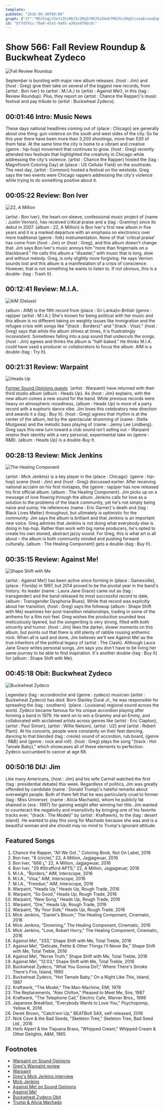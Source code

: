 ```yaml
---
template: 
pubdate: "2016-09-30T00:00"
graph: {"2Y":"MOJ5zqLYZe31ZhiMOJ5z1MqICMOJ5z5HuKfMOJ5z1MqICcseeEcseeEqLYZe31ZhicseeE31ZhiqLYZe5HuKfqLYZe","8Y":"xRT8JzZIiARoYg0xRT8JBQsAMX6cfdBHm1GBQsAMLG4wvxRT8J","L5":"njZ6uuiNjG9AgfVuiNjGuiNjGyT4TknjZ6us7l74BMefynjZ6uBHm1GdhnxeX6cfddhnxe","ZV":"WmINydiIDtEqVOFWmINyWmINyxLTb897qipX6cfd97qipBHm1G","1B1":"BMefyg8FiCcseeEg8FiCMOJ5zg8FiCg8FiCqg53u97qipX6cfd97qipBHm1Gf2q1Jqg53uqg53uzVfZcf2q1JzVfZc","1MR":"BJSeOQbO6QBJSeOZnTL04yDJcBJSeO4yDJcXFqfZQwPleZnTL0B4D8FQwPle97qipBHm1G97qipX6cfd","2BS":"X6cfdjpULl98glPwDs6r98glPW13NtW13NtwZHRzjpULls7l309L3zWs7l30"}
id: "b7fdf91c-70a8-45a3-9a65-a301e978bc0c"
---
```






# Show 566: Fall Review Roundup & Buckwheat Zydeco

![Fall Review Roundup](https://static.soundopinions.org/images/2016/reviewroundup2016v2_web.jpg)

September is bursting with major new album releases. {host : Jim} and {host : Greg} give their take on several of the biggest new records, from {artist : Bon Iver} to {artist : M.I.A.} to {artist : Against Me!}, in this {tag : Review Roundup}. Plus, they report on {artist : Chance the Rapper}'s music festival and pay tribute to {artist : Buckwheat Zydeco}.



## 00:01:46 Intro: Music News

These days national headlines coming out of {place : Chicago} are generally about one thing: gun violence on the south and west sides of the city. So far this year there have been more than 3,200 shootings, more than 530 of them fatal. At the same time the city is home to a vibrant and creative {genre : hip-hop} movement that continues to grow. {host : Greg} recently attended two festivals that highlighted the creativity in Chicago while addressing the city's violence. {artist : Chance the Rapper} hosted the {tag : Magnificent Coloring Day} at {place : US Cellular Field} on the southside. The next day, {artist : Common} hosted a festival on the westside. Greg says the two events were Chicago rappers addressing the city's violence while trying to do something positive about it.



## 00:05:22 Review: Bon Iver

![22, A Million](https://static.soundopinions.org/assets/566/8Y0.jpg)

{artist : Bon Iver}, the heart-on-sleeve, confessional music project of {name : Justin Vernon}, has received critical praise and a {tag : Grammy} since its debut in 2007. {album : 22, A Million} is Bon Iver's first new album in five years and it is a marked departure with an emphasis on electronics over more traditional {genre : folk} instrumentation. None of that 'critical praise' has come from {host : Jim} or {host : Greg}, and this album doesn't change that. Jim says Bon Iver's music annoys him "more than fingernails on a blackboard." He calls this album a "disaster," with music that is long, slow and without melody. Greg, is only slightly more forgiving. He says Vernon sounds lost and this album is a manifestation of a crisis of conscience. However, that is not something he wants to listen to. If not obvious, this is a double- {tag : Trash It}.



## 00:12:41 Review: M.I.A.

![AIM (Deluxe)](https://static.soundopinions.org/assets/566/L50.jpg)

{album : AIM} is the fifth record from {place : Sri Lanka}n-British {genre : rap}per {artist : M.I.A.} She's known for being political with her music and this album is no different taking on weighty issues like immigration and the refugee crisis with songs like "{track : Borders}" and "{track : Visa}." {host : Greg} says that while the album shines at times, it is frustratingly inconsistent. Sometimes falling into a pop sound that undercuts the songs. {host : Jim} agrees and thinks the album is "half-baked." He thinks M.I.A. could have used a producer or collaborators to focus the album. AIM is a double-{tag : Try It}.



## 00:21:31 Review: Warpaint

![Heads Up](https://static.soundopinions.org/assets/566/ZV0.jpg)

[Former Sound Opinions guests](/show/444/)  {artist : Warpaint} have returned with their third studio album {album : Heads Up}. As {host : Jim} explains, with the new album comes a new sound for the band. While previous records were heavy on atmospheric moodiness, {album : Heads Up} is more of a party record with a euphoric dance vibe. Jim loves this celebratory new direction and awards it a {tag : Buy It}. {host : Greg} agrees that rhythm is at the center of the album, led by the spectacular drumming of {name : Stella Mozgawa} and the melodic bass playing of {name : Jenny Lee Lindberg}. Greg says this new turn toward a club sound isn't selling out – Warpaint retains their identity with a very personal, experimental take on {genre : R&B}. {album : Heads Up} is a double-Buy It.



## 00:28:13 Review: Mick Jenkins

![The Healing Component](https://static.soundopinions.org/assets/566/1B10.jpg)

{artist : Mick Jenkins} is a key player in the {place : Chicago}  {genre : hip-hop} scene {host : Jim} and {host : Greg} discussed earlier. After receiving national acclaim on his first mixtapes, the {genre : rap}per has now released his first official album: {album : The Healing Component}. Jim picks up on a message of love flowing through the album. Jenkins calls for love as a solution to the problems of the black community, yet he's not simply being naive and sunny. He references {name : Eric Garner}'s death and {tag : Black Lives Matter} throughout, but ultimately is optimistic for the community. Jim says the album is brilliant and that Jenkins is an important new voice. Greg admires that Jenkins is not doing what everybody else is doing in hip-hop. Rather than work with big name producers, he's opted to create his own stoned, abstract jazzy sound. For Greg, this is what art is all about – the album is both community minded and pushing forward culturally. {album : The Healing Component} gets a double-{tag : Buy It}.



## 00:35:15 Review: Against Me!

![Shape Shift with Me](https://static.soundopinions.org/assets/566/1MR0.jpg)

{artist : Against Me!} has been active since forming in {place : Gainesville}, {place : Florida} in 1997, but 2014 proved to be the pivotal year in the band's history. Its leader {name : Laura Jane Grace} came out as {tag : transgender} and the band released its most successful record to date, {album : Transgender Dysphoria Blues}. While that record was explicitly about her transition, {host : Greg} says the followup {album : Shape Shift with Me} examines her post-transition relationships, trading in some of the anthems for a film noir feel. Greg wishes the production sounded less meticulously layered, but the songwriting is very strong, filled with both sincerity and humor. {host : Jim} likes the darker, slower moments on this album, but points out that there is still plenty of rabble rousing anthemic rock. When all is said and done, Jim believes we'll see Against Me! as the true inheritors of the political legacy of {artist : The Clash}. Although Laura Jane Grace writes personal songs, Jim says you don't have to be living her same journey to be able to find inspiration. It's another double-{tag : Buy It} for {album : Shape Shift with Me}.



## 00:45:18 Obit: Buckwheat Zydeco

![Buckwheat Zydeco](https://static.soundopinions.org/assets/566/23I0.jpg)

Legendary {tag : accordion}ist and {genre : zydeco} musician {artist : Buckwheat Zydeco} has died. Born Stanley Dural Jr., he was responsible for spreading the {tag : southern}  {place : Louisiana} regional sound across the world. Zydeco became famous for his unique accordion playing after forming a band in 1979. He went on to win a Grammy and an Emmy, and collaborated with acclaimed artists across genres like {artist : Eric Clapton}, {artist : Paul Simon}, {artist : Willie Nelson}, {artist : U2} and {artist : Robert Plant}. At his concerts, people were constantly on their feet dancing, dancing to that blended {tag : creole} sound of accordion, rub board, {genre : R&B} and {genre : rock and roll}. {host : Greg} plays the song "{track : Hot Tamale Baby}," which showcases all of these elements to perfection. Zydeco succumbed to cancer at age 68.



## 00:50:16 DIJ: Jim

Like many Americans, {host : Jim} and his wife Carmél watched the first {tag : presidential debate} this week. Regardless of politics, Jim was greatly offended by candidate {name : Donald Trump}'s hateful remarks about overweight people. Both of them felt that he was particularly cruel to former {tag : Miss Universe}  {name : Alicia Machado}, whom he publicly fat shamed in {era : 1997} for gaining weight after winning her title. Jim wanted to counteract the negativity and insensitivity by bringing one of his favorite tracks ever, "{track : The Model}" by {artist : Kraftwerk}, to the {tag : desert island}. He wanted to play this song for Machado because she was and is a beautiful woman and she should may no mind to Trump's ignorant attitude.



## Featured Songs

1. Chance the Rapper, "All We Got ," Coloring Book, Not On Label, 2016
2. Bon Iver, "8 (circle)," 22, A Million, Jagjagwuar, 2016
3. Bon Iver, "666 ʇ," 22, A Million, Jagjagwuar, 2016
4. Bon Iver, "29 #Strafford APTS," 22, A Million, Jagjagwuar, 2016
5. M.I.A., "Borders," AIM, Interscope, 2016
6. M.I.A., "Visa," AIM, Interscope, 2016
7. M.I.A., "Freedun," AIM, Interscope, 2016
8. Warpaint, "Heads Up," Heads Up, Rough Trade, 2016
9. Warpaint, "So Good," Heads Up, Rough Trade, 2016
10. Warpaint, "New Song," Heads Up, Rough Trade, 2016
11. Warpaint, "Dre," Heads Up, Rough Trade, 2016
12. Warpaint, "By Your Side," Heads Up, Rough Trade, 2016
13. Mick Jenkins, "Daniel's Bloom," The Healing Component, Cinematic, 2016
14. Mick Jenkins, "Drowning," The Healing Component, Cinematic, 2016
15. Mick Jenkins, "Love, Robert Horry," The Healing Component, Cinematic, 2016
16. Against Me!, "333," Shape Shift with Me, Total Treble, 2016
17. Against Me!, "Delicate, Petite & Other Things I'll Never Be," Shape Shift with Me, Total Treble, 2016
18. Against Me!, "Norse Truth," Shape Shift with Me, Total Treble, 2016
19. Against Me!, "12:03," Shape Shift with Me, Total Treble, 2016
20. Buckwheat Zydeco, "What You Gonna Do?," Where There's Smoke There's Fire, Island, 1990
21. Buckwheat Zydeco, "Hot Tamale Baby," On a Night Like This, Island, 1987
22. Kraftwerk, "The Model," The Man-Machine, EMI, 1978
23. The Replacements, "Alex Chilton," Pleased to Meet Me, Sire, 1987
24. Kraftwerk, "The Telephone Call," Electric Cafe, Warner Bros., 1986
25. Japanese Breakfast, "Everybody Wants to Love You," Psychopomp, Yellow K, 2016
26. Derek Brown, "Catch'em Up," BEATBoX SAX, self-released, 2016
27. Nick Cave & the Bad Seeds, "Skeleton Tree," Skeleton Tree, Bad Seed Ltd., 2016
28. Herb Alpert & the Tiajuana Brass, "Whipped Cream," Whipped Cream & Other Delights, A&M, 1965



## Footnotes

- [Warpaint on Sound Opinions](/show/444/)
- [Greg's Warpaint review](http://www.chicagotribune.com/entertainment/music/kot/sc-warpaint-heads-up-review-20160923-column.html)
- [Warpaint](http://warpaintwarpaint.com/)
- [Greg's Mick Jenkins interview](http://www.chicagotribune.com/entertainment/music/kot/ct-mick-jenkins-interview-chicago-rap-the-waters-ott-1002-20150928-column.html)
- [Mick Jenkins](http://mickjenkins.com/)
- [Against Me! on Sound Opinions](/show/493/)
- [Against Me!](http://www.againstme.net/)
- [Buckwheat Zydeco Obit](http://www.nytimes.com/2016/09/25/arts/music/stanley-dural-jr-founder-of-buckwheat-zydeco-dies-at-68.html?_r=0)
- [Trump & Alicia Machado](http://www.nytimes.com/2016/09/28/us/politics/alicia-machado-donald-trump.html)